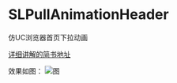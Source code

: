 # SLPullAnimationHeader
仿UC浏览器首页下拉动画

[详细讲解的简书地址](http://www.jianshu.com/p/26d3cddd191c)

效果如图：
![图](http://ohdxn33p5.bkt.clouddn.com/pic.png)

